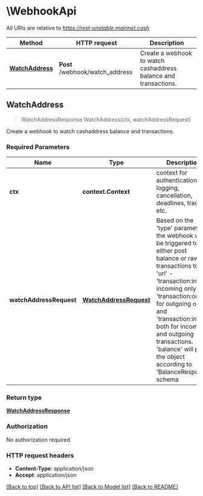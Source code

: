 # \WebhookApi

All URIs are relative to *https://rest-unstable.mainnet.cash*

Method | HTTP request | Description
------------- | ------------- | -------------
[**WatchAddress**](WebhookApi.md#WatchAddress) | **Post** /webhook/watch_address | Create a webhook to watch cashaddress balance and transactions. 



## WatchAddress

> WatchAddressResponse WatchAddress(ctx, watchAddressRequest)

Create a webhook to watch cashaddress balance and transactions. 

### Required Parameters


Name | Type | Description  | Notes
------------- | ------------- | ------------- | -------------
**ctx** | **context.Context** | context for authentication, logging, cancellation, deadlines, tracing, etc.
**watchAddressRequest** | [**WatchAddressRequest**](WatchAddressRequest.md)| Based on the &#39;type&#39; parameter the webhook will be triggered to either post balance or raw transactions to the &#39;url&#39; - &#39;transaction:in&#39; for incoming only, &#39;transaction:out&#39; for outgoing only and &#39;transaction:in,out&#39; both for incoming and outgoing transactions. &#39;balance&#39; will post the object according to &#39;BalanceResponse&#39; schema  | 

### Return type

[**WatchAddressResponse**](WatchAddressResponse.md)

### Authorization

No authorization required

### HTTP request headers

- **Content-Type**: application/json
- **Accept**: application/json

[[Back to top]](#) [[Back to API list]](../README.md#documentation-for-api-endpoints)
[[Back to Model list]](../README.md#documentation-for-models)
[[Back to README]](../README.md)


